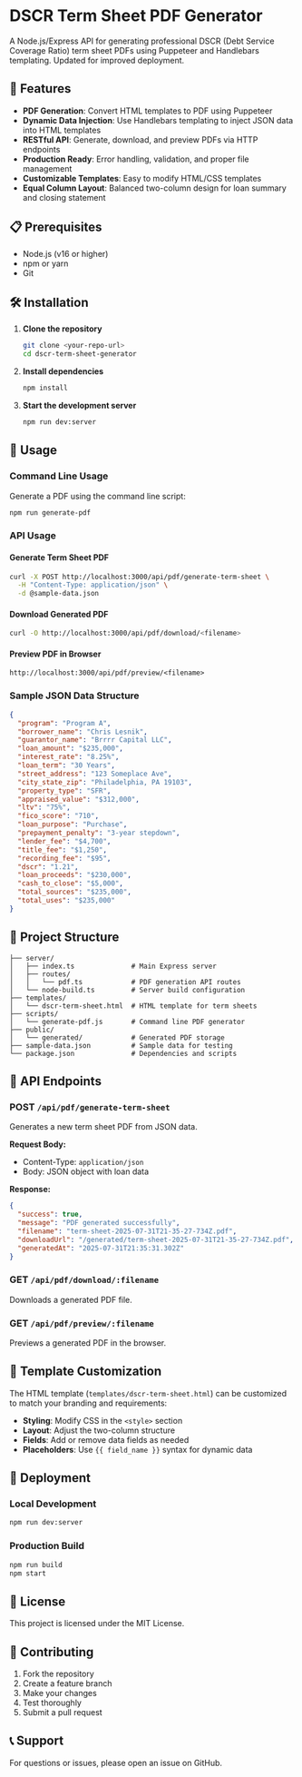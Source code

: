 # DSCR Term Sheet PDF Generator

A Node.js/Express API for generating professional DSCR (Debt Service Coverage Ratio) term sheet PDFs using Puppeteer and Handlebars templating. Updated for improved deployment.

## 🚀 Features

- **PDF Generation**: Convert HTML templates to PDF using Puppeteer
- **Dynamic Data Injection**: Use Handlebars templating to inject JSON data into HTML templates
- **RESTful API**: Generate, download, and preview PDFs via HTTP endpoints
- **Production Ready**: Error handling, validation, and proper file management
- **Customizable Templates**: Easy to modify HTML/CSS templates
- **Equal Column Layout**: Balanced two-column design for loan summary and closing statement

## 📋 Prerequisites

- Node.js (v16 or higher)
- npm or yarn
- Git

## 🛠️ Installation

1. **Clone the repository**
   ```bash
   git clone <your-repo-url>
   cd dscr-term-sheet-generator
   ```

2. **Install dependencies**
   ```bash
   npm install
   ```

3. **Start the development server**
   ```bash
   npm run dev:server
   ```

## 🎯 Usage

### Command Line Usage

Generate a PDF using the command line script:
```bash
npm run generate-pdf
```

### API Usage

#### Generate Term Sheet PDF
```bash
curl -X POST http://localhost:3000/api/pdf/generate-term-sheet \
  -H "Content-Type: application/json" \
  -d @sample-data.json
```

#### Download Generated PDF
```bash
curl -O http://localhost:3000/api/pdf/download/<filename>
```

#### Preview PDF in Browser
```
http://localhost:3000/api/pdf/preview/<filename>
```

### Sample JSON Data Structure

```json
{
  "program": "Program A",
  "borrower_name": "Chris Lesnik",
  "guarantor_name": "Brrrr Capital LLC",
  "loan_amount": "$235,000",
  "interest_rate": "8.25%",
  "loan_term": "30 Years",
  "street_address": "123 Someplace Ave",
  "city_state_zip": "Philadelphia, PA 19103",
  "property_type": "SFR",
  "appraised_value": "$312,000",
  "ltv": "75%",
  "fico_score": "710",
  "loan_purpose": "Purchase",
  "prepayment_penalty": "3-year stepdown",
  "lender_fee": "$4,700",
  "title_fee": "$1,250",
  "recording_fee": "$95",
  "dscr": "1.21",
  "loan_proceeds": "$230,000",
  "cash_to_close": "$5,000",
  "total_sources": "$235,000",
  "total_uses": "$235,000"
}
```

## 📁 Project Structure

```
├── server/
│   ├── index.ts              # Main Express server
│   ├── routes/
│   │   └── pdf.ts            # PDF generation API routes
│   └── node-build.ts         # Server build configuration
├── templates/
│   └── dscr-term-sheet.html  # HTML template for term sheets
├── scripts/
│   └── generate-pdf.js       # Command line PDF generator
├── public/
│   └── generated/            # Generated PDF storage
├── sample-data.json          # Sample data for testing
└── package.json              # Dependencies and scripts
```

## 🔧 API Endpoints

### POST `/api/pdf/generate-term-sheet`
Generates a new term sheet PDF from JSON data.

**Request Body:**
- Content-Type: `application/json`
- Body: JSON object with loan data

**Response:**
```json
{
  "success": true,
  "message": "PDF generated successfully",
  "filename": "term-sheet-2025-07-31T21-35-27-734Z.pdf",
  "downloadUrl": "/generated/term-sheet-2025-07-31T21-35-27-734Z.pdf",
  "generatedAt": "2025-07-31T21:35:31.302Z"
}
```

### GET `/api/pdf/download/:filename`
Downloads a generated PDF file.

### GET `/api/pdf/preview/:filename`
Previews a generated PDF in the browser.

## 🎨 Template Customization

The HTML template (`templates/dscr-term-sheet.html`) can be customized to match your branding and requirements:

- **Styling**: Modify CSS in the `<style>` section
- **Layout**: Adjust the two-column structure
- **Fields**: Add or remove data fields as needed
- **Placeholders**: Use `{{ field_name }}` syntax for dynamic data

## 🚀 Deployment

### Local Development
```bash
npm run dev:server
```

### Production Build
```bash
npm run build
npm start
```

## 📝 License

This project is licensed under the MIT License.

## 🤝 Contributing

1. Fork the repository
2. Create a feature branch
3. Make your changes
4. Test thoroughly
5. Submit a pull request

## 📞 Support

For questions or issues, please open an issue on GitHub. 